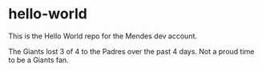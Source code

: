 # hello-world
This is the Hello World repo for the Mendes dev account.

The Giants lost 3 of 4 to the Padres over the past 4 days. Not a proud time to be a Giants fan.

